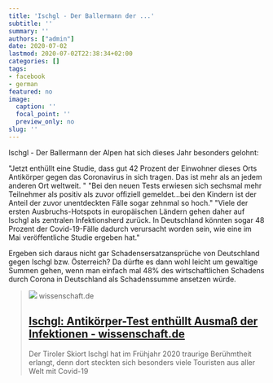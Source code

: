 ```yaml
---
title: 'Ischgl - Der Ballermann der ...'
subtitle: ''
summary: ''
authors: ["admin"]
date: 2020-07-02
lastmod: 2020-07-02T22:38:34+02:00
categories: []
tags:
- facebook
- german
featured: no
image:
  caption: ''
  focal_point: ''
  preview_only: no
slug: ''
---
```

Ischgl - Der Ballermann der Alpen hat sich dieses Jahr besonders gelohnt:

"Jetzt enthüllt eine Studie, dass gut 42 Prozent der Einwohner dieses Orts Antikörper gegen das Coronavirus in sich tragen. Das ist mehr als an jedem anderen Ort weltweit. "
"Bei den neuen Tests erwiesen sich sechsmal mehr Teilnehmer als positiv als zuvor offiziell gemeldet...bei den Kindern ist der Anteil der zuvor unentdeckten Fälle sogar zehnmal so hoch."
"Viele der ersten Ausbruchs-Hotspots in europäischen Ländern gehen daher auf Ischgl als zentralen Infektionsherd zurück. In Deutschland könnten sogar 48 Prozent der Covid-19-Fälle dadurch verursacht worden sein, wie eine im Mai veröffentliche Studie ergeben hat."

Ergeben sich daraus nicht gar Schadensersatzansprüche von Deutschland gegen Ischgl bzw. Österreich? Da dürfte es dann wohl leicht um gewaltige Summen gehen, wenn man einfach mal 48% des wirtschaftlichen Schadens durch Corona in Deutschland als Schadenssumme ansetzen würde.
> [![](https://www.wissenschaft.de/wp-content/uploads/2/0/20-06-26-ischgl.jpg)](https://www.wissenschaft.de/gesundheit-medizin/ischgl-antikoerper-test-enthuellt-ausmass-der-infektionen/)
> wissenschaft.de
> ## [Ischgl: Antikörper-Test enthüllt Ausmaß der Infektionen - wissenschaft.de](https://www.wissenschaft.de/gesundheit-medizin/ischgl-antikoerper-test-enthuellt-ausmass-der-infektionen/)
>
>Der Tiroler Skiort Ischgl hat im Frühjahr 2020 traurige Berühmtheit erlangt, denn dort steckten sich besonders viele Touristen aus aller Welt mit Covid-19


